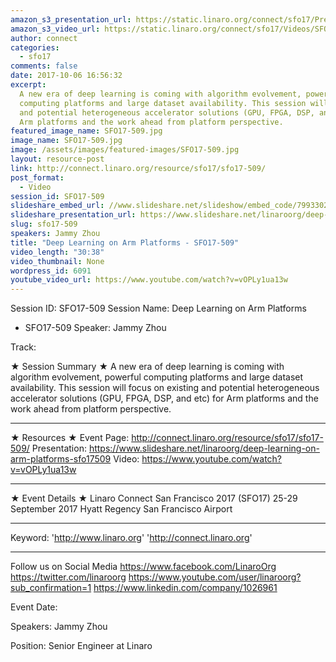 ```yaml
---
amazon_s3_presentation_url: https://static.linaro.org/connect/sfo17/Presentations/SFO17-509%20Deep%20Learning%20on%20ARM%20Platforms%20.pdf
amazon_s3_video_url: https://static.linaro.org/connect/sfo17/Videos/SFO17-509%20-%20Deep%20Learning%20on%20ARM%20Platforms.mp4
author: connect
categories:
  - sfo17
comments: false
date: 2017-10-06 16:56:32
excerpt:
  A new era of deep learning is coming with algorithm evolvement, powerful
  computing platforms and large dataset availability. This session will focus on existing
  and potential heterogeneous accelerator solutions (GPU, FPGA, DSP, and etc) for
  Arm platforms and the work ahead from platform perspective.
featured_image_name: SFO17-509.jpg
image_name: SFO17-509.jpg
image: /assets/images/featured-images/SFO17-509.jpg
layout: resource-post
link: http://connect.linaro.org/resource/sfo17/sfo17-509/
post_format:
  - Video
session_id: SFO17-509
slideshare_embed_url: //www.slideshare.net/slideshow/embed_code/79933020
slideshare_presentation_url: https://www.slideshare.net/linaroorg/deep-learning-on-arm-platforms-sfo17509
slug: sfo17-509
speakers: Jammy Zhou
title: "Deep Learning on Arm Platforms - SFO17-509"
video_length: "30:38"
video_thumbnail: None
wordpress_id: 6091
youtube_video_url: https://www.youtube.com/watch?v=vOPLy1ua13w
---
```


Session ID: SFO17-509
Session Name: Deep Learning on Arm Platforms

- SFO17-509
  Speaker: Jammy Zhou

Track:

★ Session Summary ★
A new era of deep learning is coming with algorithm evolvement, powerful computing platforms and large dataset availability. This session will focus on existing and potential heterogeneous accelerator solutions (GPU, FPGA, DSP, and etc) for Arm platforms and the work ahead from platform perspective.

---

★ Resources ★
Event Page: http://connect.linaro.org/resource/sfo17/sfo17-509/
Presentation: https://www.slideshare.net/linaroorg/deep-learning-on-arm-platforms-sfo17509
Video: https://www.youtube.com/watch?v=vOPLy1ua13w

---

★ Event Details ★
Linaro Connect San Francisco 2017 (SFO17)
25-29 September 2017
Hyatt Regency San Francisco Airport

---

Keyword:
'http://www.linaro.org'
'http://connect.linaro.org'

---

Follow us on Social Media
https://www.facebook.com/LinaroOrg
https://twitter.com/linaroorg
https://www.youtube.com/user/linaroorg?sub_confirmation=1
https://www.linkedin.com/company/1026961

Event Date:

Speakers: Jammy Zhou

Position: Senior Engineer at Linaro
